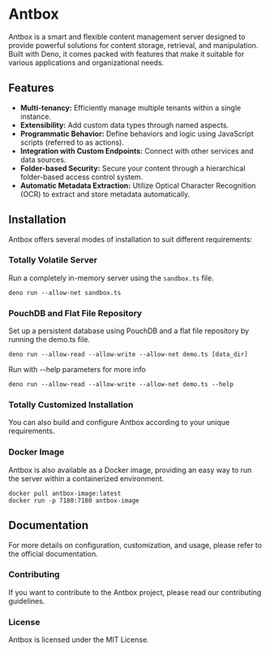 # Antbox

Antbox is a smart and flexible content management server designed to provide powerful solutions for content storage, retrieval, and manipulation. Built with Deno, it comes packed with features that make it suitable for various applications and organizational needs.

## Features

- **Multi-tenancy:** Efficiently manage multiple tenants within a single instance.
- **Extensibility:** Add custom data types through named aspects.
- **Programmatic Behavior:** Define behaviors and logic using JavaScript scripts (referred to as actions).
- **Integration with Custom Endpoints:** Connect with other services and data sources.
- **Folder-based Security:** Secure your content through a hierarchical folder-based access control system.
- **Automatic Metadata Extraction:** Utilize Optical Character Recognition (OCR) to extract and store metadata automatically.

## Installation

Antbox offers several modes of installation to suit different requirements:

### Totally Volatile Server

Run a completely in-memory server using the `sandbox.ts` file.

```shell
deno run --allow-net sandbox.ts
```

### PouchDB and Flat File Repository

Set up a persistent database using PouchDB and a flat file repository by running the demo.ts file.

```shell
deno run --allow-read --allow-write --allow-net demo.ts [data_dir]
```

Run with --help parameters for more info

```shell
deno run --allow-read --allow-write --allow-net demo.ts --help
```

### Totally Customized Installation

You can also build and configure Antbox according to your unique requirements.

### Docker Image

Antbox is also available as a Docker image, providing an easy way to run the server within a containerized environment.

```shell
docker pull antbox-image:latest
docker run -p 7180:7180 antbox-image
```

## Documentation

For more details on configuration, customization, and usage, please refer to the official documentation.

### Contributing

If you want to contribute to the Antbox project, please read our contributing guidelines.

### License

Antbox is licensed under the MIT License.
